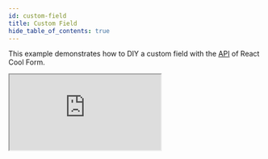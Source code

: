 ```yaml
---
id: custom-field
title: Custom Field
hide_table_of_contents: true
---
```


This example demonstrates how to DIY a custom field with the [API](../api-reference/use-form#return-values) of React Cool Form.

<iframe src="https://codesandbox.io/embed/rcf-custom-field-p9lqi?fontsize=14&hidenavigation=1&theme=dark"
  style={{ width: "100%", height: "500px", border: "0", borderRadius: "4px",  overflow: "hidden" }}
  title="RCF - Custom Field"
  allow="accelerometer; ambient-light-sensor; camera; encrypted-media; geolocation; gyroscope; hid; microphone; midi; payment; usb; vr; xr-spatial-tracking"
  sandbox="allow-forms allow-modals allow-popups allow-presentation allow-same-origin allow-scripts"
></iframe>
